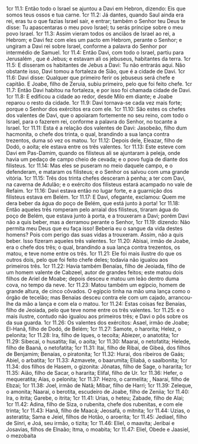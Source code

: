 1cr 11.1: Então todo o Israel se ajuntou a Davi em Hebron, dizendo: Eis que somos teus ossos e tua carne.
1cr 11.2: Já dantes, quando Saul ainda era rei, eras tu o que fazias Israel sair, e entrar; também o Senhor teu Deus te disse: Tu apascentaras o meu povo Israel; tu serás príncipe sobre o meu povo Israel.
1cr 11.3: Assim vieram todos os anciãos de Israel ao rei, a Hebrom; e Davi fez com eles um pacto em Hebrom, perante o Senhor; e ungiram a Davi rei sobre Israel, conforme a palavra do Senhor por intermédio de Samuel.
1cr 11.4: Então Davi, com todo o Israel, partiu para Jerusalém , que é Jebus; e estavam ali os jebuseus, habitantes da terra.
1cr 11.5: E disseram os habitantes de Jebus a Davi: Tu não entrarás aqui. Não obstante isso, Davi tomou a fortaleza de Sião, que é a cidade de Davi.
1cr 11.6: Davi disse: Qualquer que primeiro ferir os jebuseus será chefe e capitão. E Joabe, filho de Zeruia, subiu primeiro, pelo que foi feito chefe.
1cr 11.7: Então Davi habitou na fortaleza, e por isso foi chamada cidade de Davi.
1cr 11.8: E edificou a cidade ao redor, desde Milo em diante; e Joabe reparou o resto da cidade.
1cr 11.9: Davi tornava-se cada vez mais forte; porque o Senhor dos exércitos era com ele.
1cr 11.10: São estes os chefes dos valentes de Davi, que o apoiaram fortemente no seu reino, com todo o Israel, para o fazerem rei, conforme a palavra do Senhor, no tocante a Israel.
1cr 11.11: Esta é a relação dos valentes de Davi: Jasobeão, filho dum hacmonita, o chefe dos trinta, o qual, brandindo a sua lança contra trezentos, duma só vez os matou.
1cr 11.12: Depois dele, Eleazar, filho de Dodó, o aoíta; ele estava entre os três valentes.
1cr 11.13: Este esteve com Davi em Pas-Damim, quando os filisteus ali se ajuntaram à peleja, onde havia um pedaço de campo cheio de cevada; e o povo fugia de diante dos filisteus.
1cr 11.14: Mas eles se puseram no meio daquele campo, e o defenderam, e mataram os filisteus; e o Senhor os salvou com uma grande vitória.
1cr 11.15: Três dos trinta chefes desceram à penha; a ter com Davi, na caverna de Adulão; e o exército dos filisteus estará acampado no vale de Refaim.
1cr 11.16: Davi estava então no lugar forte, e a guarnição dos filisteus estava em Belém.
1cr 11.17: E Davi, ofegante, exclamou: Quem me dera beber da água do poço de Belém, que está junto à porta!
1cr 11.18: Então aqueles três romperam pelo arraial dos filisteus, tiraram água do poço de Belém, que estava junto à porta, e a trouxeram a Davi; porém Davi não a quis beber, mas a derramou perante o Senhor,
1cr 11.19: dizendo: Não permita meu Deus que eu faça isso! Beberia eu o sangue da vida destes homens? Pois com perigo das suas vidas a trouxeram. Assim, não a quis beber. Isso fizeram aqueles três valentes.
1cr 11.20: Abisai, irmão de Joabe, era o chefe dos três; o qual, brandindo a sua lança contra trezentos, os matou, e teve nome entre os três.
1cr 11.21: Ele foi mais ilustre do que os outros dois, pelo que foi feito chefe deles; todavia não igualou aos primeiros três.
1cr 11.22: Havia também Benaías, filho de Jeoiada, filho de um homem valente de Cabzeel, autor de grandes feitos; este matou dois filhos de Ariel de Moabe; depois desceu e matou um leão dentro duma cova, no tempo da neve.
1cr 11.23: Matou também um egípcio, homem de grande altura, de cinco côvados. O egípcio tinha na mão uma lança como o órgão de tecelão; mas Benaías desceu contra ele com um cajado, arrancou-lhe da mão a lança e com ela o matou.
1cr 11.24: Estas coisas fez Benaías, filho de Jeoiada, pelo que teve nome entre os três valentes.
1cr 11.25: e o mais ilustre, contudo não igualou aos primeiros três; e Davi o pôs sobre os da sua guarda.
1cr 11.26: Os valentes dos exércitos: Asael, irmão de Joabe; El-Hanã, filho de Dodó, de Belém;
1cr 11.27: Samote, o harorita; Helez, o pelonita;
1cr 11.28: Ira, filho de Iques, o tecoíta; Abiezer, o anatotita;
1cr 11.29: Sibecai, o husatita; Ilai, o aoíta;
1cr 11.30: Maarai, o netofatita; Helede, filho de Baaná, o netofatita;
1cr 11.31: Itai, filho de Ribai, de Gibeá, dos filhos de Benjamim; Benaías, o piratonita;
1cr 11.32: Hurai, dos ribeiros de Gaás; Abiel, o arbatita;
1cr 11.33: Azmavete, o baarumita; Eliabá, o saalbonita;
1cr 11.34: dos filhos de Hasem, o gizonita: Jônatas, filho de Sage, o hararita;
1cr 11.35: Aião, filho de Sacar, o hararita; Elifal, filho de Ur.
1cr 11.36: Hefer, o mequeratita; Aías, o pelonita;
1cr 11.37: Hezro, o carmelita; , Naarai, filho de Ebzai;
1cr 11.38: Joel, irmão de Natã; Mibar, filho de Harri;
1cr 11.39: Zeleque, o amonita; Naarai, o berotita, escudeiro de Joabe, filho de Zeniia;
1cr 11.40: Ira, o itrita; Garebe, o itrita;
1cr 11.41: Urias, o heteu; Zabade, filho de Alai;
1cr 11.42: Adina, filho de Siza, o rubenita, chefe dos rubenitas, e com ele trinta;
1cr 11.43: Hanã, filho de Maacá; Jeosafá, o mitnita;
1cr 11.44: Uzias, o asteratita; Sama e Jeiel, filhos de Hotão, o aroerita;
1cr 11.45: Jediael, filho de Sínri, e Joá, seu irmão, o tizita;
1cr 11.46: Eliel, o maavita; Jeribai e Josavias, filhos de Elnaão; Itma, o moabita;
1cr 11.47: Eliel, Obede e Jaasiel, o mezobaíta
